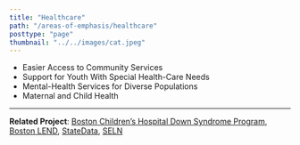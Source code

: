 ```yaml
---
title: "Healthcare"
path: "/areas-of-emphasis/healthcare"
posttype: "page"
thumbnail: "../../images/cat.jpeg"
---
```



*   Easier Access to Community Services
*   Support for Youth With Special Health-Care Needs
*   Mental-Health Services for Diverse Populations
*   Maternal and Child Health

- - -

**Related Project**: [Boston Children’s Hospital Down Syndrome Program](/projects/bchdsp), [Boston LEND](/projects/lend), [StateData](/projects/statedata), [SELN](/projects/seln)